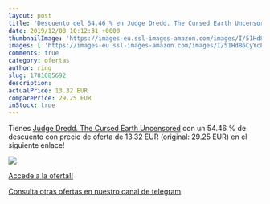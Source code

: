 ```yaml
---
layout: post
title: 'Descuento del 54.46 % en Judge Dredd. The Cursed Earth Uncensored'
date: 2019/12/08 10:12:31 +0000
thumbnailImage: 'https://images-eu.ssl-images-amazon.com/images/I/51Hd86CyYcL._SL200_.jpg'
images: [ 'https://images-eu.ssl-images-amazon.com/images/I/51Hd86CyYcL._SL200_.jpg' ]
comments: true
category: ofertas
author: ring
slug: 1781085692
description:
actualPrice: 13.32 EUR
comparePrice: 29.25 EUR
inStock: true
---
```


Tienes [Judge Dredd. The Cursed Earth Uncensored](https://www.amazon.com/dp/1781085692/?tag=redken08-20) con un 54.46 % de descuento con precio de oferta de 13.32 EUR (original: 29.25 EUR) en el siguiente enlace!

[![](https://images-eu.ssl-images-amazon.com/images/I/51Hd86CyYcL._SL200_.jpg)](https://www.amazon.com/dp/1781085692/?tag=redken08-20)

[Accede a la oferta!!](https://www.amazon.com/dp/1781085692/?tag=redken08-20)

[Consulta otras ofertas en nuestro canal de telegram](https://t.me/s/ofertas25)
